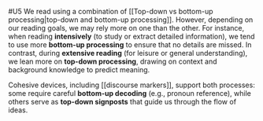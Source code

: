 #U5
We read using a combination of [[Top-down vs bottom-up processing|top-down and bottom-up processing]]. However, depending on our reading goals, we may rely more on one than the other. For instance, when reading **intensively** (to study or extract detailed information), we tend to use more **bottom-up processing** to ensure that no details are missed. In contrast, during **extensive reading** (for leisure or general understanding), we lean more on **top-down processing**, drawing on context and background knowledge to predict meaning.

Cohesive devices, including [[discourse markers]], support both processes: some require careful **bottom-up decoding** (e.g., pronoun reference), while others serve as **top-down signposts** that guide us through the flow of ideas.